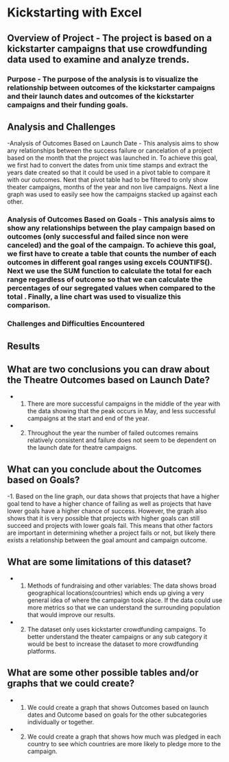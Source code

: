 # Kickstarting with Excel

## Overview of Project - The project is based on a kickstarter campaigns that use crowdfunding data used to examine and analyze trends.

### Purpose - The purpose of the analysis is to visualize the relationship between outcomes of the kickstarter campaigns and their launch dates and outcomes of the kickstarter campaigns and their funding goals.

## Analysis and Challenges

-Analysis of Outcomes Based on Launch Date - This analysis aims to show any relationships between the success failure or cancelation of a project based on the month that the project was launched in. To achieve this goal, we first had to convert the dates from unix time stamps and extract the years date created so that it could be used in a pivot table to compare it with our outcomes. Next that pivot table had to be filtered to only show theater campaigns, months of the year and non live campaigns. Next a line graph was used to easily see how the campaigns stacked up against each other.


### Analysis of Outcomes Based on Goals - This analysis aims to show any relationships between the play campaign based on outcomes (only successful and failed since non were canceled) and the goal of the campaign. To achieve this goal, we first have to create a table that counts the number of each outcomes in different goal ranges using excels COUNTIFS(). Next we use the SUM function to calculate the total for each range regardless of outcome so that we can calculate the percentages of our segregated values when compared to the total . Finally, a line chart was used to visualize this comparison.

### Challenges and Difficulties Encountered

## Results

## What are two conclusions you can draw about the Theatre Outcomes based on Launch Date?
- 1. There are more successful campaigns in the middle of the year with the data showing that the peak occurs in May, and less successful campaigns at the start and end of the year.

- 2. Throughout the year the number of failed outcomes remains relatively consistent and failure does not seem to be dependent on the launch date for theatre campaigns.
 

##  What can you conclude about the Outcomes based on Goals?
-1. Based on the line graph, our data shows that projects that have a higher goal tend to have a higher chance of failing as well as projects that have lower goals have a higher chance of success. However, the graph also shows that it is very possible that projects with higher goals can still succeed and projects with lower goals fail. This means that other factors are important in determining whether a project fails or not, but likely there exists a relationship between the goal amount and campaign outcome.


## What are some limitations of this dataset?
 - 1. Methods of fundraising and other variables: The data shows broad geographical locations(countries) which ends up giving a very general idea of where the campaign took place. If the data could use more metrics so that we can understand the surrounding population that would improve our results. 
 - 2. The dataset only uses kickstarter crowdfunding campaigns. To better understand the theater campaigns or any sub category it would be best to increase the dataset to more crowdfunding platforms.


## What are some other possible tables and/or graphs that we could create?
- 1. We could create a graph that shows Outcomes based on launch dates and Outcome based on goals for the other subcategories individually or together.
- 2. We could create a graph that shows how much was pledged in each country to see which countries are more likely to pledge more to the campaign.

